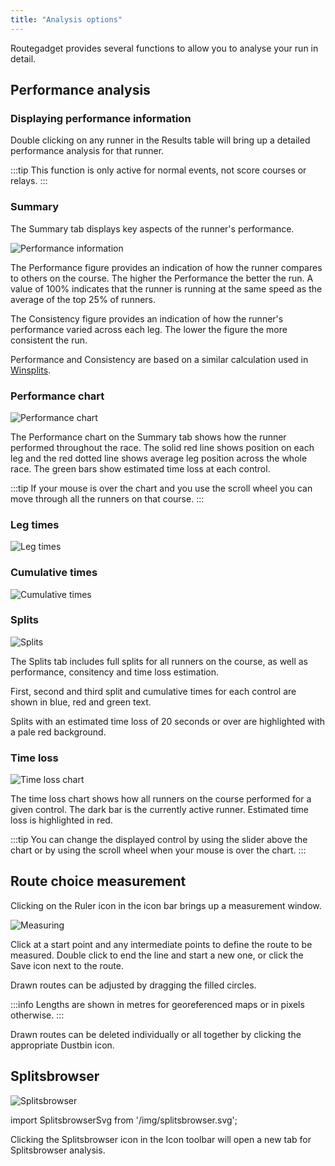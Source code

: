 ```yaml
---
title: "Analysis options"
---
```

Routegadget provides several functions to allow you to analyse your run in detail.

## Performance analysis

### Displaying performance information
Double clicking on any runner in the Results table will bring up a detailed performance analysis for that runner.

:::tip
This function is only active for normal events, not score courses or relays.
:::

### Summary

The Summary tab displays key aspects of the runner's performance.

![Performance information](/img/performance.png)

The Performance figure provides an indication of how the runner compares to others on the course. The higher the Performance the better the run. A value of 100% indicates that the runner is running at the same speed as the average of the top 25% of runners.

The Consistency figure provides an indication of how the runner's performance varied across each leg. The lower the figure the more consistent the run.

Performance and Consistency are based on a similar calculation used in [Winsplits](http://obasen.orientering.se/winsplits/default.aspx?lang=en).

### Performance chart

![Performance chart](/img/perf-chart.png)

The Performance chart on the Summary tab shows how the runner performed throughout the race. The solid red line shows position on each leg and the red dotted line shows average leg position across the whole race. The green bars show estimated time loss at each control.

:::tip
If your mouse is over the chart and you use the scroll wheel you can move through all the runners on that course.
:::


### Leg times

![Leg times](/img/leg-times-tab.png)

### Cumulative times

![Cumulative times](/img/cumulative-times-tab.png)


### Splits

![Splits](/img/splits-tab.png)

The Splits tab includes full splits for all runners on the course, as well as performance, consitency and time loss estimation.

First, second and third split and cumulative times for each control are shown in blue, red and green text.

Splits with an estimated time loss of 20 seconds or over are highlighted with a pale red background.

### Time loss

![Time loss chart](/img/time-loss-chart.png)

The time loss chart shows how all runners on the course performed for a given control. The dark bar is the currently active runner. Estimated time loss is highlighted in red.

:::tip
You can change the displayed control by using the slider above the chart or by using the scroll wheel when your mouse is over the chart.
:::

## Route choice measurement

Clicking on the Ruler icon in the icon bar brings up a measurement window. 

![Measuring](/img/measuring.png)

Click at a start point and any intermediate points to define the route to be measured. Double click to end the line and start a new one, or click the Save icon next to the route.

Drawn routes can be adjusted by dragging the filled circles.

:::info
Lengths are shown in metres for georeferenced maps or in pixels otherwise.
:::

Drawn routes can be deleted individually or all together by clicking the appropriate Dustbin icon.

## Splitsbrowser

![Splitsbrowser](/img/splitsbrowser-screen.png)

import SplitsbrowserSvg from '/img/splitsbrowser.svg';

<SplitsbrowserSvg />

Clicking the Splitsbrowser icon in the Icon toolbar will open a new tab for Splitsbrowser analysis.